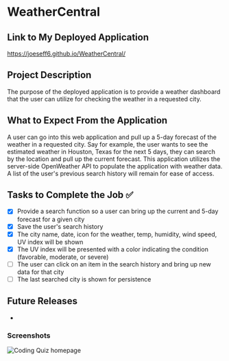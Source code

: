 # WeatherCentral

## Link to My Deployed Application

https://joeseff6.github.io/WeatherCentral/

## Project Description

The purpose of the deployed application is to provide a weather dashboard that the user can utilize for checking the weather in a requested city.

## What to Expect From the Application

A user can go into this web application and pull up a 5-day forecast of the weather in a requested city. Say for example, the user wants to see the estimated weather in Houston, Texas for the next 5 days, they can search by the location and pull up the current forecast. This application utilizes the server-side OpenWeather API to populate the application with weather data. A list of the user's previous search history will remain for ease of access.

## Tasks to Complete the Job :white_check_mark:
- [x] Provide a search function so a user can bring up the current and 5-day forecast for a given city
- [x] Save the user's search history
- [x] The city name, date, icon for the weather, temp, humidity, wind speed, UV index will be shown
- [x] The UV index will be presented with a color indicating the condition (favorable, moderate, or severe)
- [ ] The user can click on an item in the search history and bring up new data for that city
- [ ] The last searched city is shown for persistence

## Future Releases

* 

### Screenshots

![Coding Quiz homepage]()
